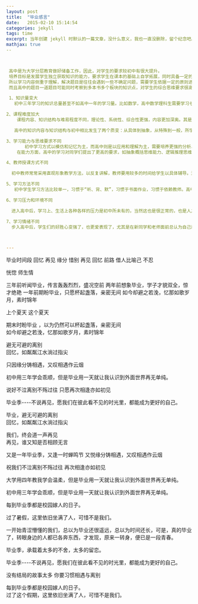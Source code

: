 ```yaml
---
layout: post
title:  "毕业感言"
date:   2015-02-10 15:14:54
categories: jekyll
tags: time
excerpt: 当年创建 jekyll 时默认的一篇文章，没什么意义，我也一直没删除，留个纪念吧。
mathjax: true
--



 高中是为大学分层教育做好储备工作，因此，对学生的要求较初中有很大提升。  
 培养目标是发展学生独立获取知识的能力，要求学生在课本的基础上自学拓展，同时具备一定的独立思考能力，  
 所以学习内容侧重于理解，解决题目是往往会遇到一些不确定问题，需要学生依据一定的原则进行判断分析讨论转化，需要学生具有宏观，微观，正向，逆向，否定等方面分析问题，遇到的公式也不再是简单运用，而需要在原有基础上进行变形，  
 而且高中的题目一道题目可能同时考察到多本书多个板块的知识点，对学生的综合思维要求很高。​

 1、知识量变大​  
   初中三年学习的知识总量甚至不如高中一年的学习量。比如数学，高中数学理科生需要学习七本书，每一本书都有高考的重要考点。英语单词量从初中要求的1600个，上升到3500词+500短语……..​  

2、课程难度加大​  
    课程内容、知识结构与难易程度不同，理论性、系统性、综合性更强，内容更加深奥。其是在高一代数中，首先碰到的就是理论性很强的函数，使一些初中数学很好的学生都难以适应。​  

   高中的知识内容与知识结构与初中相比发生了两个质变：从具体到抽象，从特殊到一般，所学知识覆盖面更加的广泛，知识结构更复杂，综合性强，在知识的广度和深度上都大大提高，需要构建更完备的知识体系，并能分析知识之间的来龙去脉。高中阶段更概括、更抽象、更难以理解，难度明显加大。

3、学习能力与思维要求不同​
       初中学习方式以模仿和记忆为主，而高中则是以应用和理解为主，需要培养更强的分析、概括、综合、实践能力，将基本概念、原理消化吸收，变成自己的东西。​
    在能力方面，高中的学习对同学们提出了更高的要求，如抽象概括思维能力、逻辑推理思维能力、分析综合能力、自学能力等等都要求有较大的发展和提高。​

4、教师授课方式不同​

  初中教师常常采用直观形象教学方法，以反复讲解，教师要用较多的时间给学生以具体辅导。进入高中后，教师上课更注重分析，反复讲解的做法少了，学生活动多了，许多问题要求学生独立思考。而且高中学科多，教师多，每个教师教学方法不同、教学内容不同，对学生的学习要求也经常不一致，所以，只有适应每个教师的教学方法，才能促进自己的学习。​

5、学习方法不同​
   初中学生学习方法比较单一，习惯于“听、背、默”，习惯于书面作业，习惯于依赖教师。高中的学习，要求学生学会独立学习、独立阅读、独立思考、独立分析问题和解决问题。学习方法要求灵活、多样，并要防止和克服单纯死记硬背、重记忆轻理解、重做题轻读书、重计算轻概念等不正确的学习方法。​

6、学习压力和环境不同​

  进入高中后，学习上、生活上各种各样的压力是初中所未有的，当然这也是很正常的，也是人之常情的。同时全新的环境和人际关系，都是会对孩子产生影响。​

7、学习情绪不同​
  步入高中后，学生们的好胜心变强了，也更爱表现了，尤其是在新同学和老师面前总认为自己就是对的，听不进劝，不懂的也不会选择虚心请教，变得自信的同时也变得自负起来。



---
```

毕业时间段  回忆 再见 缘分 惜别  再见  回忆 前路   借人比喻己 不忍  

恍惚  师生情

三年前听闻毕业，传言轰轰烈烈，盛况空前
两年前想象毕业，学子才貌双全，惊才绝艳
一年前期盼毕业，只愿杯起盏落，亲密无间
如今却避之若浼，忆那如歌岁月，素时锦年

上个夏天
这个夏天


期末时盼毕业 ，以为仍然可以杯起盏落，亲密无间   
如今却避之若浼，忆那如歌岁月，素时锦年

避无可避的离别   
 回忆，如粼粼江水淌过指尖   

只因缘分铸相遇，又叹相遇作云烟  

初中用三年学会乖顺，但是毕业用一天就让我认识到外面世界再无单纯。  

说好不泣离别不殇过往
只愿再次相逢亦如初见  

毕业季----不说再见，愿我们在彼此看不见的时光里，都能成为更好的自己。



毕业，避无可避的离别   
回忆，如粼粼江水淌过指尖   

我们，终会道一声再见   
再见，谁又知是否相顾无言   

又是一年毕业季，又逢一时蝉鸣节
又悦缘分铸相遇，又叹相遇作云烟  

祝我们不泣离别不殇过往
再次相逢亦如初见  

大学用四年教我学会温柔，但是毕业用一天就让我认识到外面世界再无单纯。

初中用三年学会乖顺，但是毕业用一天就让我认识到外面世界再无单纯。  

每到毕业季都是校园嫁人的日子。  

过了暑假，这里依旧坐满了人，可惜不是我们。   

一开始青涩懵懂的我们，总以为毕业还很遥远，总以为时间还长，可是，真的毕业了，转眼身边的人都已各奔东西，才发现，原来一转身，便已是一段青春。  

毕业季，承载着太多的不舍，太多的留恋。  

毕业季----不说再见，愿我们在彼此看不见的时光里，都能成为更好的自己。

没有结局的故事太多 你要习惯相遇与离别  

每到毕业季都是校园嫁人的日子。  
过了这个假期，这里依旧坐满了人，可惜不是我们。   
